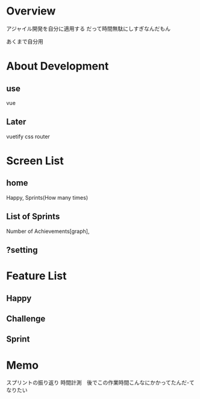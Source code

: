 # Overview

アジャイル開発を自分に適用する
だって時間無駄にしすぎなんだもん

あくまで自分用

# About Development

## use

vue

## Later

vuetify css router

# Screen List

## home

Happy, Sprints(How many times)

## List of Sprints

Number of Achievements[graph],

## ?setting

# Feature List

## Happy

## Challenge

## Sprint

<!-- ## Dream -->
<!-- ## Research -->

# Memo

スプリントの振り返り 時間計測　後でこの作業時間こんなにかかってたんだ-てなりたい
